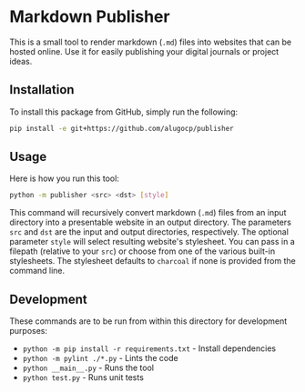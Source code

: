 # Markdown Publisher
This is a small tool to render markdown (`.md`) files into websites that can be hosted online.
Use it for easily publishing your digital journals or project ideas.

## Installation
To install this package from GitHub, simply run the following:
```bash
pip install -e git+https://github.com/alugocp/publisher
```

## Usage
Here is how you run this tool:
```bash
python -m publisher <src> <dst> [style]
```
This command will recursively convert markdown (`.md`) files from an input directory into a presentable website in an output directory.
The parameters `src` and `dst` are the input and output directories, respectively.
The optional parameter `style` will select resulting website's stylesheet.
You can pass in a filepath (relative to your `src`) or choose from one of the various built-in stylesheets.
The stylesheet defaults to `charcoal` if none is provided from the command line.

## Development
These commands are to be run from within this directory for development purposes:
- `python -m pip install -r requirements.txt` - Install dependencies
- `python -m pylint ./*.py` - Lints the code
- `python __main__.py` - Runs the tool
- `python test.py` - Runs unit tests
